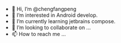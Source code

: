 - 👋 Hi, I’m @chengfangpeng
- 👀 I’m interested in Android develop.
- 🌱 I’m currently learning jetbrains compose.
- 💞️ I’m looking to collaborate on ...
- 📫 How to reach me ...

<!---
chengfangpeng/chengfangpeng is a ✨ special ✨ repository because its `README.md` (this file) appears on your GitHub profile.
You can click the Preview link to take a look at your changes.
--->
